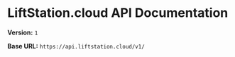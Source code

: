 # LiftStation.cloud API Documentation

**Version:** `1`

**Base URL:** `https://api.liftstation.cloud/v1/`